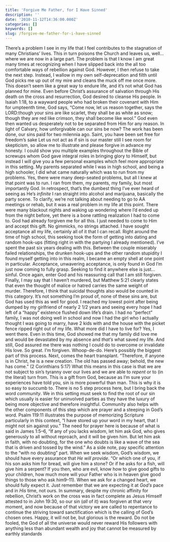 ```yaml
---
title: 'Forgive Me Father, for I Have Sinned'
description: ''
date: '2010-11-12T14:36:00.000Z'
categories: []
keywords: []
slug: /forgive-me-father-for-i-have-sinned
---
```

There’s a problem I see in my life that I feel contributes to the stagnation of many Christians’ lives. This in turn poisons the Church and leaves us, well…where we are now in a large part. The problem is that I know I am great many times at recognizing when I have slipped back into the all too comfortable ways of rebellion against God. However, I then refuse to take the next step. Instead, I wallow in my own self-deprecation and filth until God picks me up out of my mire and cleans the muck off me once more. This doesn’t seem like a great way to endure life, and it’s not what God has planned for mine.
Even before Christ’s assurance of salvation through His death on the cross and resurrection, God desired to cleanse His people. In Isaiah 1:18, to a wayward people who had broken their covenant with Him for umpteenth time, God says, “Come now, let us reason together, says the LORD:though your sins are like scarlet, they shall be as white as snow; though they are red like crimson, they shall become like wool.” God even then wanted us desperately not to be separated from Him for any reason. In light of Calvary, how unforgivable can our sins be now? The work has been done, our sins paid for two milennia ago. Saint, you have been set free for freedom’s sake Let us not act as if sin is our master still
I see room for skepticism, so allow me to illustrate and please forgive in advance my honesty. I could show you multiple examples throughout the Bible of screwups whom God gave integral roles in bringing glory to Himself, but instead I will give you a few personal examples which feel more appropriate in this setting.
My parents separated while I was in high school, and being a high schooler, I did what came naturally which was to run from my problems. Yes, there were many deep-seated problems, but all I knew at that point was to run. I ran from them, my parents, my family, but most importantly God. In retrospect, that’s the dumbest thing I’ve ever heard of seeing as He’s _infinite_ I ran straight into alcohol and marijuana, basically the party scene. To clarify, we’re not talking about needing to go to AA meetings or rehab, but it was a real problem in my life at this point. There were many blackout nights and waking up wondering where I’d ended up from the night before, yet there is a bone rattling realization I had to come to. God had already forgiven me for all this. I just needed to come to Him and accept this gift. No gimmicks, no strings attached.
I have sought acceptance all my life, certainly all of it that I can recall. Right around the time of high school, this seeking took the form of getting into dating and random hook-ups (fitting right in with the partying I already mentioned). I’ve spent the past six years dealing with this. Between the couple miserably failed relationships, the drunken hook-ups and the other random stupidity I found myself getting into in this realm, I became an empty shell at one point in particular. Acceptance, unwavering acceptance, is only found in God I’m just now coming to fully grasp. Seeking to find it anywhere else is just…sinful. Once again, enter God and his reassuring call that I am still forgiven.
Finally, I may say that I haven’t murdered, but Matthew 5:21 clearly states that even the thought of malice or hatred carries the same weight of murder. Therefore, I think that suicidal thoughts also would be counted in this category. It’s not something I’m proud of, none of these sins are, but God has used this as well for good. I reached my lowest point after being dumped by my girlfriend of nearly 2 1/2 years and seeing every hope I had left of a “happy” existence flushed down life’s drain. I had no “perfect” family, I was not doing well in school and now I had the girl who I actually thought I was going to marry, have 2 kids with and the house with the picket fence ripped right out of my life. What more did I have to live for? Yes, I went there. Even in this time, God showed me that my family did love me and would be devastated by my absence and _that’s_ what saved my life. And still, God assured me there was nothing I could do to overcome or invalidate His love.
So great. I’m forgiven. Whoop-de-do. Here’s possibly the biggest part of this process. Next, comes the heart transplant. “Therefore, if anyone is in Christ, he is a new creation. The old has passed away; behold, the new has come.” (2 Corinthians 5:17) What this means in this case is that we are not subject to sin’s tyranny over our lives and we are able to _repent_ or to (in the literal) turn from. This is a gift from God, because as I’m sure your experiences have told you, sin is more powerful than man. This is why it is so easy to succumb to. There is no 5 step process here, but I bring back the word _community_. We in this setting must seek to find the root of our sin which usually is easier for uninvolved parties as they have the luxury of being more objective and therefore insightful. Community also helps with the other components of this step which are prayer and a steeping in God’s word. Psalm 119:11 illustrates the purpose of memorizing Scripture particularly in this context, “I have stored up your word in my heart, that I might not sin against you.” The need for prayer here is because of what is said in James 1:5–6, “If any of you lacks wisdom, let him ask God, who gives generously to all without reproach, and it will be given him. But let him ask in faith, with no doubting, for the one who doubts is like a wave of the sea that is driven and tossed by the wind.” As a side note, pay specific attention to the “with no doubting” part. When we seek wisdom, God’s wisdom, we should have every assurance that _He will provide_. “Or which one of you, if his son asks him for bread, will give him a stone? Or if he asks for a fish, will give him a serpent? If you then, who are evil, know how to give good gifts to your children, how much more will your Father who is in heaven give good things to those who ask him9–11). When we ask for a changed heart, we should fully expect it. Just remember that we are expecting it at _God’s_ pace and in _His_ time, not ours.
In summary, despite my chronic affinity for rebellion, Christ’s work on the cross was in fact complete as Jesus Himself attested to in John 19:30, so our sin (_all_ of it) was forgiven at that very moment, and now because of that victory we are called to repentance to continue the striving toward sanctification which is the calling of God’s chosen ones. Happy, it will not be, but glorious is the reward. Do not be fooled, the God of all the universe would never reward His followers with anything less than abundant wealth and joy that cannot be measured by earthly standards

